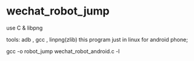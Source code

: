 # wechat_robot_jump
use C &amp; libpng

tools:
adb , gcc , linpng(zlib) 
this program just in linux for android phone;

gcc -o robot_jump wechat_robot_android.c -l
